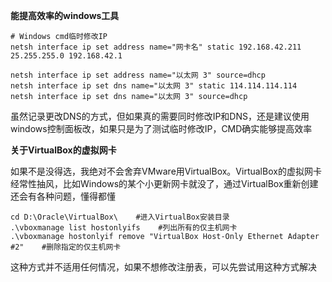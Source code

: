 **能提高效率的windows工具**

```
# Windows cmd临时修改IP
netsh interface ip set address name="网卡名" static 192.168.42.211 25.255.255.0 192.168.42.1

netsh interface ip set address name="以太网 3" source=dhcp
netsh interface ip set dns name="以太网 3" static 114.114.114.114
netsh interface ip set dns name="以太网 3" source=dhcp
```

虽然记录更改DNS的方式，但如果真的需要同时修改IP和DNS，还是建议使用windows控制面板改，如果只是为了测试临时修改IP，CMD确实能够提高效率

**关于VirtualBox的虚拟网卡**

如果不是没得选，我绝对不会舍弃VMware用VirtualBox。VirtualBox的虚拟网卡经常性抽风，比如Windows的某个小更新网卡就没了，通过VirtualBox重新创建还会有各种问题，懂得都懂

```
cd D:\Oracle\VirtualBox\    #进入VirtualBox安装目录
.\vboxmanage list hostonlyifs    #列出所有的仅主机网卡
.\vboxmanage hostonlyif remove "VirtualBox Host-Only Ethernet Adapter #2"    #删除指定的仅主机网卡
```

这种方式并不适用任何情况，如果不想修改注册表，可以先尝试用这种方式解决